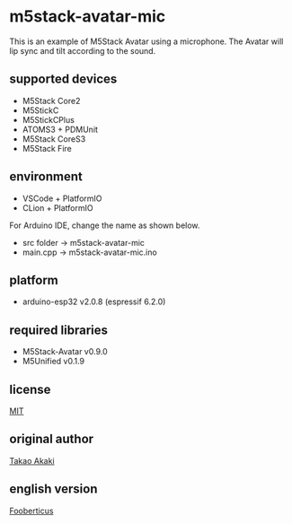 # m5stack-avatar-mic

This is an example of M5Stack Avatar using a microphone.
The Avatar will lip sync and tilt according to the sound.

## supported devices

- M5Stack Core2
- M5StickC
- M5StickCPlus
- ATOMS3 + PDMUnit
- M5Stack CoreS3
- M5Stack Fire

## environment

- VSCode + PlatformIO
- CLion + PlatformIO

For Arduino IDE, change the name as shown below.
- src folder -> m5stack-avatar-mic
- main.cpp -> m5stack-avatar-mic.ino

## platform

- arduino-esp32 v2.0.8 (espressif 6.2.0)

## required libraries
- M5Stack-Avatar v0.9.0
- M5Unified v0.1.9

## license
[MIT](https://github.com/mongonta0716/m5stack-avatar-mic/blob/main/LICENSE)

## original author

[Takao Akaki](https://github.com/mongonta0716)

## english version
[Fooberticus](https://github.com/fooberticus)
